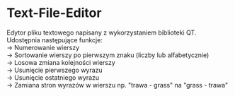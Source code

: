 # Text-File-Editor
Edytor pliku textowego napisany z wykorzystaniem biblioteki QT. Udostępnia następujące funkcje:  
→ Numerowanie wierszy  
→ Sortowanie wierszy po pierwszym znaku (liczby lub alfabetycznie)  
→ Losowa zmiana kolejności wierszy  
→ Usunięcie pierwszego wyrazu  
→ Usunięcie ostatniego wyrazu  
→ Zamiana stron wyrazów w wierszu np. "trawa - grass" na "grass - trawa"
